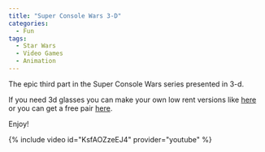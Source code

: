```yaml
---
title: "Super Console Wars 3-D"
categories:
  - Fun
tags:
  - Star Wars
  - Video Games
  - Animation
---
```


The epic third part in the Super Console Wars series presented in 3-d.

If you need 3d glasses you can make your own low rent versions like [here](http://www.metacafe.com/watch/807306/make_3d_picture_glasses_fast_and_easy) or you can get a free pair [here](http://www.rainbowsymphony.com/freestuff.html).

Enjoy!

{% include video id="KsfAOZzeEJ4" provider="youtube" %}

